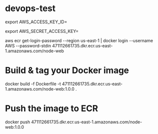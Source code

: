 # devops-test

export AWS_ACCESS_KEY_ID=

export AWS_SECRET_ACCESS_KEY=

aws ecr get-login-password --region us-east-1 | docker login --username AWS --password-stdin 471112661735.dkr.ecr.us-east-1.amazonaws.com/node-web

# Build & tag your Docker image
docker build -f Dockerfile -t 471112661735.dkr.ecr.us-east-1.amazonaws.com/node-web:1.0.0 .

# Push the image to ECR
docker push 471112661735.dkr.ecr.us-east-1.amazonaws.com/node-web:1.0.0